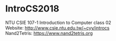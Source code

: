 # IntroCS2018
NTU CSIE 107-1 Introduction to Computer class 02  
Website: http://www.csie.ntu.edu.tw/~cyy/introcs  
Nand2Tetris: https://www.nand2tetris.org
